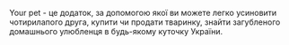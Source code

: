 Your pet - це додаток, за допомогою якої ви можете легко усиновити чотирилапого
друга, купити чи продати тваринку, знайти загубленого домашнього улюбленця в
будь-якому куточку України.
